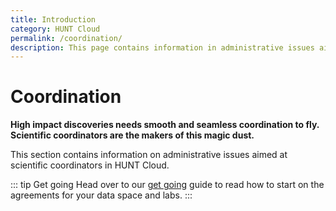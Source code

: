```yaml
---
title: Introduction
category: HUNT Cloud
permalink: /coordination/
description: This page contains information in administrative issues aimed at coordinators in HUNT Cloud. 
---
```


# Coordination

**High impact discoveries needs smooth and seamless coordination to fly. Scientific coordinators are the makers of this magic dust.**

This section contains information on administrative issues aimed at scientific coordinators in HUNT Cloud. 

::: tip Get going
Head over to our [get going](/coordination/get-going/) guide to read how to start on the agreements for your data space and labs.
:::




